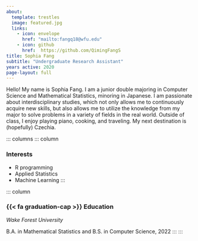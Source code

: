 ```yaml
---
about:
  template: trestles
  image: featured.jpg
  links:
    - icon: envelope
      href: "mailto:fangq18@wfu.edu"
    - icon: github
      href:  https://github.com/QimingFangS
title: Sophia Fang
subtitle: "Undergraduate Research Assistant"
years active: 2020
page-layout: full
---
```


Hello! My name is Sophia Fang. I am a junior double majoring in Computer Science and Mathematical Statistics, minoring in Japanese. I am passionate about interdisciplinary studies, which not only allows me to continuously acquire new skills, but also allows me to utilize the knowledge from my major to solve problems in a variety of fields in the real world. Outside of class, I enjoy playing piano, cooking, and traveling. My next destination is (hopefully) Czechia.

::: columns
::: column

### Interests

- R programming
- Applied Statistics
- Machine Learning
:::

::: column
### {{< fa graduation-cap >}} Education

*Wake Forest University*

B.A. in Mathematical Statistics and B.S. in Computer Science, 2022
:::
:::
